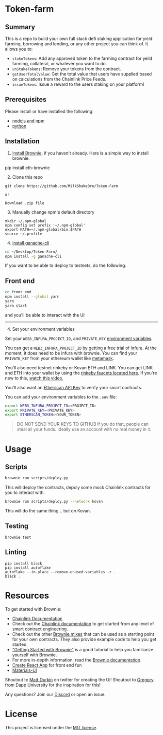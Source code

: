 # Token-farm

## Summary 
This is a repo to build your own full stack defi staking application for yield farming, borrowing and lending, or any other project you can think of. It allows you to:

- `stakeTokens`: Add any approved token to the farming contract for yeild farming, collateral, or whatever you want to do.
- `unStakeTokens`: Remove your tokens from the contract.
- `getUserTotalValue`: Get the total value that users have supplied based on calculations from the Chainlink Price Feeds. 
- `issueTokens`: Issue a reward to the users staking on your platform!

## Prerequisites

Please install or have installed the following:

- [nodejs and npm](https://nodejs.org/en/download/)
- [python](https://www.python.org/downloads/)

## Installation

1. [Install Brownie](https://eth-brownie.readthedocs.io/en/stable/install.html), if you haven't already. Here is a simple way to install brownie.

pip install eth-brownie

2. Clone this repo
```
git clone https://github.com/MilkShakeBro/Token-Farm

or

Download .zip file
```

3. Manually change npm's default directory
```
mkdir ~/.npm-global
npm config set prefix '~/.npm-global'
export PATH=~/.npm-global/bin:$PATH
source ~/.profile
```

4. [Install ganache-cli](https://www.npmjs.com/package/ganache-cli)

```bash
cd ~/Desktop/Token-Farm/
npm install -g ganache-cli
```

If you want to be able to deploy to testnets, do the following. 

## Front end
```bash
cd front_end
npm install --global yarn
yarn
yarn start
```
and you'll be able to interact with the UI

---

4. Set your environment variables

Set your `WEB3_INFURA_PROJECT_ID`, and `PRIVATE_KEY` [environment variables](https://www.twilio.com/blog/2017/01/how-to-set-environment-variables.html). 

You can get a `WEB3_INFURA_PROJECT_ID` by getting a free trial of [Infura](https://infura.io/). At the moment, it does need to be infura with brownie. You can find your `PRIVATE_KEY` from your ethereum wallet like [metamask](https://metamask.io/). 

You'll also need testnet rinkeby or Kovan ETH and LINK. You can get LINK and ETH into your wallet by using the [rinkeby faucets located here](https://docs.chain.link/docs/link-token-contracts#rinkeby). If you're new to this, [watch this video.](https://www.youtube.com/watch?v=P7FX_1PePX0)

You'll also want an [Etherscan API Key](https://etherscan.io/apis) to verify your smart contracts. 

You can add your environment variables to the `.env` file:
```bash
export WEB3_INFURA_PROJECT_ID=<PROJECT_ID>
export PRIVATE_KEY=<PRIVATE_KEY>
export ETHERSCAN_TOKEN=<YOUR_TOKEN>
```
> DO NOT SEND YOUR KEYS TO GITHUB
> If you do that, people can steal all your funds. Ideally use an account with no real money in it. 

# Usage

## Scripts

```bash
brownie run scripts/deploy.py
```
This will deploy the contracts, depoly some mock Chainlink contracts for you to interact with.
```bash
brownie run scripts/deploy.py --network kovan
```
This will do the same thing... but on Kovan.

## Testing

```
brownie test
```

## Linting

```
pip install black 
pip install autoflake
autoflake --in-place --remove-unused-variables -r .
black .
```

# Resources

To get started with Brownie:

* [Chainlink Documentation](https://docs.chain.link/docs)
* Check out the [Chainlink documentation](https://docs.chain.link/docs) to get started from any level of smart contract engineering. 
* Check out the other [Brownie mixes](https://github.com/brownie-mix/) that can be used as a starting point for your own contracts. They also provide example code to help you get started.
* ["Getting Started with Brownie"](https://medium.com/@iamdefinitelyahuman/getting-started-with-brownie-part-1-9b2181f4cb99) is a good tutorial to help you familiarize yourself with Brownie.
* For more in-depth information, read the [Brownie documentation](https://eth-brownie.readthedocs.io/en/stable/).
* [Create React App](https://create-react-app.dev/docs/adding-typescript/) for front end fun
* [Materials-UI](https://material-ui.com/)

Shoutout to [Matt Durkin](https://twitter.com/mdurkin92) on twitter for creating the UI!
Shoutout to [Gregory from Dapp University](https://www.dappuniversity.com/) for the inspiration for this!

Any questions? Join our [Discord](https://discord.gg/2YHSAey) or open an issue. 

# License

This project is licensed under the [MIT license](LICENSE).
